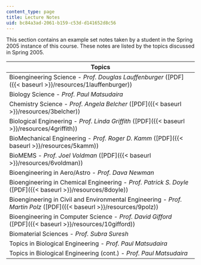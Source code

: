 ```yaml
---
content_type: page
title: Lecture Notes
uid: bc84a3ad-2061-b159-c53d-d141652d8c56
---
```


This section contains an example set notes taken by a student in the Spring 2005 instance of this course. These notes are listed by the topics discussed in Spring 2005.

| Topics |
| --- |
| Bioengineering Science - _Prof. Douglas Lauffenburger_ ([PDF]({{< baseurl >}}/resources/1lauffenburger)) |
| Biology Science - _Prof. Paul Matsudaira_ |
| Chemistry Science - _Prof. Angela Belcher_ ([PDF]({{< baseurl >}}/resources/3belcher)) |
| Biological Engineering - _Prof. Linda Griffith_ ([PDF]({{< baseurl >}}/resources/4griffith)) |
| BioMechanical Engineering - _Prof. Roger D. Kamm_ ([PDF]({{< baseurl >}}/resources/5kamm)) |
| BioMEMS - _Prof. Joel Voldman_ ([PDF]({{< baseurl >}}/resources/6voldman)) |
| Bioengineering in Aero/Astro - _Prof. Dava Newman_ |
| Bioengineering in Chemical Engineering - _Prof. Patrick S. Doyle_ ([PDF]({{< baseurl >}}/resources/8doyle)) |
| Bioengineering in Civil and Environmental Engineering - _Prof. Martin Polz_ ([PDF]({{< baseurl >}}/resources/9polz)) |
| Bioengineering in Computer Science - _Prof. David Gifford_ ([PDF]({{< baseurl >}}/resources/10gifford)) |
| Biomaterial Sciences - _Prof. Subra Suresh_ |
| Topics in Biological Engineering - _Prof._ _Paul Matsudaira_ |
| Topics in Biological Engineering (cont.) - _Prof. Paul Matsudaira_